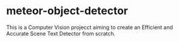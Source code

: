 # meteor-object-detector

This is a Computer Vision projecct aiming to create an Efficient and Accurate Scene Text Detector from scratch.





 
 






 



 
